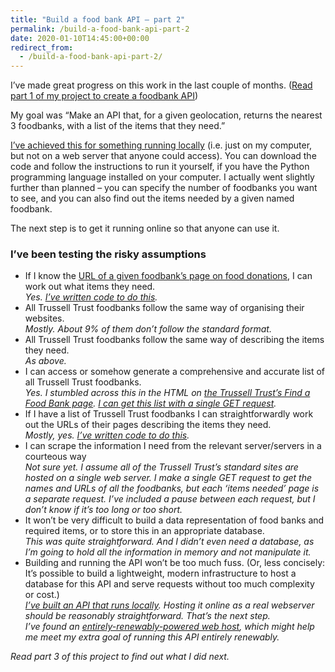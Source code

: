 ```yaml
---
title: "Build a food bank API – part 2"
permalink: /build-a-food-bank-api-part-2
date: 2020-01-10T14:45:00+00:00
redirect_from:
  - /build-a-food-bank-api-part-2/
---
```


I’ve made great progress on this work in the last couple of months. ([Read part 1 of my project to create a foodbank API](https://www.martinlugton.com/build-a-food-bank-api-part-1/))

My goal was “Make an API that, for a given geolocation, returns the nearest 3 foodbanks, with a list of the items that they need.”

[I’ve achieved this for something running locally](https://github.com/martinlugton/foodbank_api) (i.e. just on my computer, but not on a web server that anyone could access). You can download the code and follow the instructions to run it yourself, if you have the Python programming language installed on your computer. I actually went slightly further than planned – you can specify the number of foodbanks you want to see, and you can also find out the items needed by a given named foodbank.

The next step is to get it running online so that anyone can use it.

### I’ve been testing the risky assumptions

- If I know the [URL of a given foodbank’s page on food donations](https://harrow.foodbank.org.uk/give-help/donate-food/), I can work out what items they need.  
  *Yes. [I’ve written code to do this](https://github.com/martinlugton/foodbank_api/blob/7464575d1b24d903d690ddbac144dbcb91756b3c/get_foodbank_details_and_write_to_file.py#L6).*
- All Trussell Trust foodbanks follow the same way of organising their websites.  
  *Mostly. About 9% of them don’t follow the standard format.*
- All Trussell Trust foodbanks follow the same way of describing the items they need.  
  *As above.*
- I can access or somehow generate a comprehensive and accurate list of all Trussell Trust foodbanks.  
  *Yes. I stumbled across this in the HTML on [the Trussell Trust’s Find a Food Bank page](https://www.trusselltrust.org/get-help/find-a-foodbank/). [I can get this list with a single GET request](https://github.com/martinlugton/foodbank_api/blob/7464575d1b24d903d690ddbac144dbcb91756b3c/get_foodbank_details_and_write_to_file.py#L25).*
- If I have a list of Trussell Trust foodbanks I can straightforwardly work out the URLs of their pages describing the items they need.  
  *Mostly, yes. [I’ve written code to do this](https://github.com/martinlugton/foodbank_api/blob/7464575d1b24d903d690ddbac144dbcb91756b3c/get_foodbank_details_and_write_to_file.py#L53).*
- I can scrape the information I need from the relevant server/servers in a courteous way  
  *Not sure yet. I assume all of the Trussell Trust’s standard sites are hosted on a single web server. I make a single GET request to get the names and URLs of all the foodbanks, but each ‘items needed’ page is a separate request. I’ve included a pause between each request, but I don’t know if it’s too long or too short.*
- It won’t be very difficult to build a data representation of food banks and required items, or to store this in an appropriate database.  
  *This was quite straightforward. And I didn’t even need a database, as I’m going to hold all the information in memory and not manipulate it.*
- Building and running the API won’t be too much fuss. (Or, less concisely: It’s possible to build a lightweight, modern infrastructure to host a database for this API and serve requests without too much complexity or cost.)  
  *[I’ve built an API that runs locally](https://github.com/martinlugton/foodbank_api). Hosting it online as a real webserver should be reasonably straightforward. That’s the next step.*  
  *I’ve found an [entirely-renewably-powered web host](https://datacenterlight.ch/), which might help me meet my extra goal of running this API entirely renewably.*

*Read part 3 of this project to find out what I did next.*